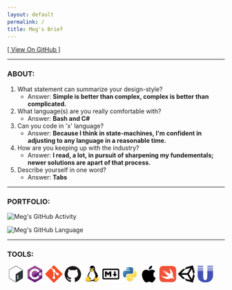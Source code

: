 ```yaml
---
layout: default
permalink: /
title: Meg's Brief
---
```


[\[ View On GitHub \]][REPO]

___

### ABOUT:

1. What statement can summarize your design-style?
	+ Answer: **Simple is better than complex, complex is better than complicated.**
2. What language(s) are you really comfortable with?
	+ Answer: **Bash and C#**
3. Can you code in 'x' language?
	+ Answer: **Because I think in state-machines, I'm confident in adjusting
	to any language in a reasonable time.**
4. How are you keeping up with the industry?
	+ Answer: **I read, a lot, in pursuit of sharpening my fundementals;
	newer solutions are apart of that process.**
5. Describe yourself in one word?
	+ Answer: **Tabs**

___

### PORTFOLIO:

![Meg's GitHub Activity][ACT-STAT]

![Meg's GitHub Language][LANG-STAT]

___

### TOOLS:

[<img src="assets/images/bash.svg" width="40" height="40">][BASH]
[<img src="assets/images/csharp.svg" width="40" height="40">][CSHARP]
[<img src="assets/images/git.svg" width="40" height="40">][GIT]
[<img src="assets/images/github.svg" width="40" height="40">][GITHUB]
[<img src="assets/images/linux.svg" width="40" height="40">][LINUX]
[<img src="assets/images/markdown.svg" width="40" height="40">][MDOWN]
[<img src="assets/images/python.svg" width="40" height="40">][PYTHON]
[<img src="assets/images/shortcuts.svg" width="40" height="40">][SHRTCT]
[<img src="assets/images/swift.svg" width="40" height="40">][SWIFT]
[<img src="assets/images/unity.svg" width="40" height="40">][UNITY]
[<img src="assets/images/unix.svg" width="40" height="40">][UNIX]

<!-- Directory -->

[REPO]: https://github.com/meg-io/meg-io.github.io

<!-- Portfolio -->

[ACT-STAT]: https://github-readme-stats.vercel.app/api?username=meg-io&count_private=true&theme=solarized-light&card_width=500&custom_title=Activity&show_icons=true
[LANG-STAT]: https://github-readme-stats.vercel.app/api/top-langs?username=meg-io&theme=solarized-light&card_width=500&layout=default

<!-- Tools -->

[BASH]: https://en.wikipedia.org/wiki/Bash_(Unix_shell)
[CSHARP]: https://en.wikipedia.org/wiki/C_Sharp_(programming_language)
[GIT]: https://en.wikipedia.org/wiki/Git
[GITHUB]: https://en.wikipedia.org/wiki/GitHub
[LINUX]: https://en.wikipedia.org/wiki/Linux
[MDOWN]: https://en.wikipedia.org/wiki/Markdown
[PYTHON]: https://en.wikipedia.org/wiki/Python_(programming_language)
[SHRTCT]: https://en.wikipedia.org/wiki/Shortcuts_(app)
[SWIFT]: https://en.wikipedia.org/wiki/Swift_(programming_language)
[UNIX]: https://en.wikipedia.org/wiki/Unix
[UNITY]: https://en.wikipedia.org/wiki/Unity_(game_engine)




<!--
    SPDX-FileCopyrightText: 2023 Mervin G.
    SPDX-License-Identifier: CC-BY-4.0
    last-edit by: Mervin G.
    last-edit date: 30, January 2023
    compiler: GitHub-Flavored Markdown
    version: 2.0.0
    usage: {PATH-TO-PROJECT-ROOT} docs/index.md
    description: Entry-point to the webpage, contains redirect(s) and synopsis
-->